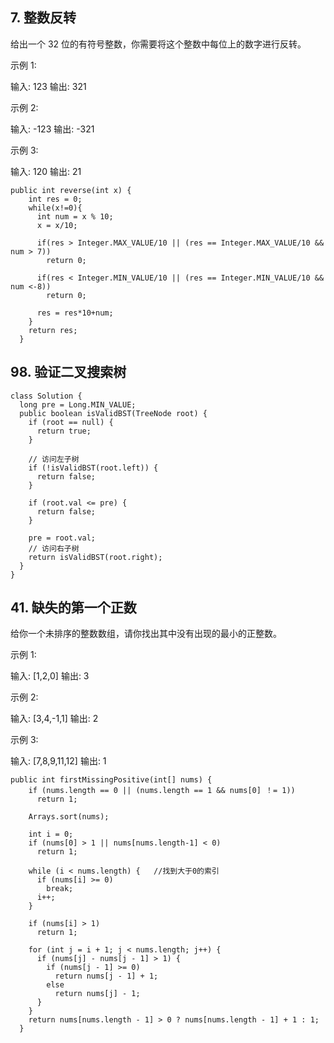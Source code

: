## 7. 整数反转

给出一个 32 位的有符号整数，你需要将这个整数中每位上的数字进行反转。

示例 1:

输入: 123
输出: 321


 示例 2:

输入: -123
输出: -321


示例 3:

输入: 120
输出: 21

```
public int reverse(int x) {
​    int res = 0;
​    while(x!=0){
​      int num = x % 10;
​      x = x/10;

​      if(res > Integer.MAX_VALUE/10 || (res == Integer.MAX_VALUE/10 && num > 7))
​        return 0;

​      if(res < Integer.MIN_VALUE/10 || (res == Integer.MIN_VALUE/10 && num <-8))
​        return 0;

​      res = res*10+num;
​    }
​    return res;
  }
```

## 98. 验证二叉搜索树

```
class Solution {
  long pre = Long.MIN_VALUE;
  public boolean isValidBST(TreeNode root) {
​    if (root == null) {
​      return true;
​    }

​    // 访问左子树
​    if (!isValidBST(root.left)) {
​      return false;
​    }

​    if (root.val <= pre) {
​      return false;
​    }

​    pre = root.val;
​    // 访问右子树
​    return isValidBST(root.right);
  }
}
```



## 41. 缺失的第一个正数

给你一个未排序的整数数组，请你找出其中没有出现的最小的正整数。

示例 1:

输入: [1,2,0]
输出: 3


示例 2:

输入: [3,4,-1,1]
输出: 2


示例 3:

输入: [7,8,9,11,12]
输出: 1

```
public int firstMissingPositive(int[] nums) {
​    if (nums.length == 0 || (nums.length == 1 && nums[0] ！= 1))
​      return 1;

​    Arrays.sort(nums);

​    int i = 0;
​    if (nums[0] > 1 || nums[nums.length-1] < 0)
​      return 1;

​    while (i < nums.length) {   //找到大于0的索引
​      if (nums[i] >= 0)
​        break;
​      i++;
​    }

​    if (nums[i] > 1)   
​      return 1;

​    for (int j = i + 1; j < nums.length; j++) {
​      if (nums[j] - nums[j - 1] > 1) {
​        if (nums[j - 1] >= 0)
​          return nums[j - 1] + 1;
​        else
​          return nums[j] - 1;
​      }
​    }
​    return nums[nums.length - 1] > 0 ? nums[nums.length - 1] + 1 : 1;
  }
```

